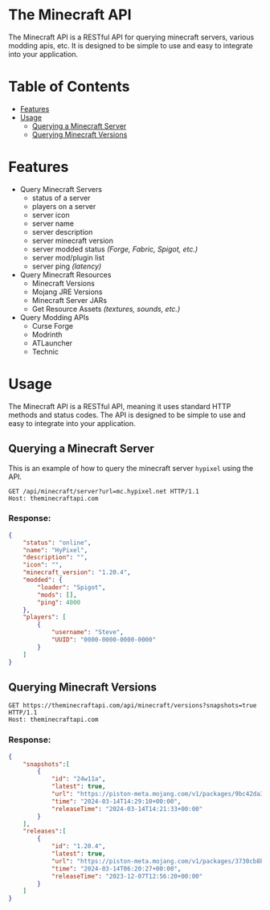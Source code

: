 # The Minecraft API
The Minecraft API is a RESTful API for querying minecraft servers, various modding apis, etc. It is designed to be simple to use and easy to integrate into your application.

# Table of Contents
- [Features](#features)
- [Usage](#usage)
  - [Querying a Minecraft Server](#querying-a-minecraft-server)
  - [Querying Minecraft Versions](#querying-minecraft-versions)

# Features
- Query Minecraft Servers
  - status of a server
  - players on a server
  - server icon
  - server name
  - server description
  - server minecraft version
  - server modded status _(Forge, Fabric, Spigot, etc.)_
  - server mod/plugin list
  - server ping _(latency)_
- Query Minecraft Resources
  - Minecraft Versions
  - Mojang JRE Versions
  - Minecraft Server JARs
  - Get Resource Assets _(textures, sounds, etc.)_
- Query Modding APIs
  - Curse Forge
  - Modrinth
  - ATLauncher
  - Technic
  
# Usage
The Minecraft API is a RESTful API, meaning it uses standard HTTP methods and status codes. The API is designed to be simple to use and easy to integrate into your application.
## Querying a Minecraft Server
This is an example of how to query the minecraft server `hypixel` using the API.
```http request
GET /api/minecraft/server?url=mc.hypixel.net HTTP/1.1
Host: theminecraftapi.com
```
### Response:
```json
{
    "status": "online",
    "name": "HyPixel",
    "description": "",
    "icon": "",
    "minecraft_version": "1.20.4",
    "modded": {
        "loader": "Spigot",
        "mods": [],
        "ping": 4000
    },
    "players": [
        {
            "username": "Steve",
            "UUID": "0000-0000-0000-0000"
        }
    ]
}
```

## Querying Minecraft Versions
```http request
GET https://theminecraftapi.com/api/minecraft/versions?snapshots=true HTTP/1.1
Host: theminecraftapi.com
```
### Response:
```json
{
    "snapshots":[
        {
            "id": "24w11a",
            "latest": true,
            "url": "https://piston-meta.mojang.com/v1/packages/9bc42da3c197d0532c34636d370451b3d09cbba1/24w11a.json",
            "time": "2024-03-14T14:29:10+00:00",
            "releaseTime": "2024-03-14T14:21:33+00:00"
        }
    ],
    "releases":[
        {
            "id": "1.20.4",
            "latest": true,
            "url": "https://piston-meta.mojang.com/v1/packages/3730cb8ba42bd31ca9c7805fd43dbb746c095bc1/1.20.4.json",
            "time": "2024-03-14T06:20:27+00:00",
            "releaseTime": "2023-12-07T12:56:20+00:00"
        }
    ]
}
```